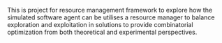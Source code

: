 This is project for resource management framework to explore how the simulated software agent can be utilises a resource manager to balance exploration and exploitation in solutions to provide combinatorial optimization from both theoretical and experimental perspectives. 
